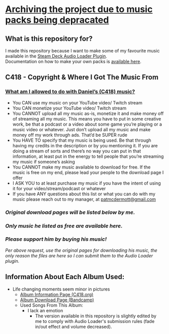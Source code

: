 # [Archiving the project due to music packs being depracated](https://discord.com/channels/1051660079033745478/1053060206298415114/1284570101823045713)

## What is this repository for?

I made this repository because I want to make some of my favourite music available in the [Steam Deck Audio Loader Plugin](https://github.com/DeckThemes/SDH-AudioLoader).  
Documentation on how to make your own packs is [available here](https://docs.deckthemes.com/AudioLoader/).

## C418 - Copyright & Where I Got The Music From

### [What am I allowed to do with Daniel’s (C418) music?](https://c418.org/2017/01/26/what-am-i-allowed-to-do-with-daniels-music/)
- You CAN use my music on your YouTube video/ Twitch stream
- You CAN monetize your YouTube video/ Twitch stream
- You CANNOT upload all my music as-is, monetize it and make money off of streaming all my music. This means you have to put in some creative work, be that a podcast or a video about some game you’re playing or a music video or whatever. Just don’t upload all my music and make money off my work through ads. That’d be SUPER rude
- You HAVE TO specify that my music is being used. Be that through having my credits in the description or by you mentioning it. If you are doing a stream of sorts and there’s no way you can put in that information, at least put in the energy to tell people that you’re streaming my music if someone’s asking
- You CANNOT make my music available to download for free. If the music is free on my end, please lead your people to the download page I offer
- I ASK YOU to at least purchase my music if you have the intent of using it for your video/stream/podcast or whatever
- If you have ANY questions about this list or what you can do with my music please reach out to my manager, at patmcdermott@gmail.com

### ***Original download pages will be listed below by me.***
### ***Only music he listed as free are available here.***  
### ***Please support him by buying his music!***
*Per above request, use the original pages for downloading his music, the only reason the files are here so I can submit them to the Audio Loader plugin.*

## Information About Each Album Used:
- Life changing moments seem minor in pictures
    - [Album Information Page (C418.org)](https://c418.org/albums/life-changing-moments-seem-minor-in-pictures/)
    - [Album Download Page (Bandcamp)](https://c418.bandcamp.com/album/life-changing-moments-seem-minor-in-pictures)
    - Used Songs From This Album:
        - I lack an emotion
            - The version available in this repository is slightly edited by me to comply with Audio Loader's submission rules (fade in/out effect and volume decreased).
